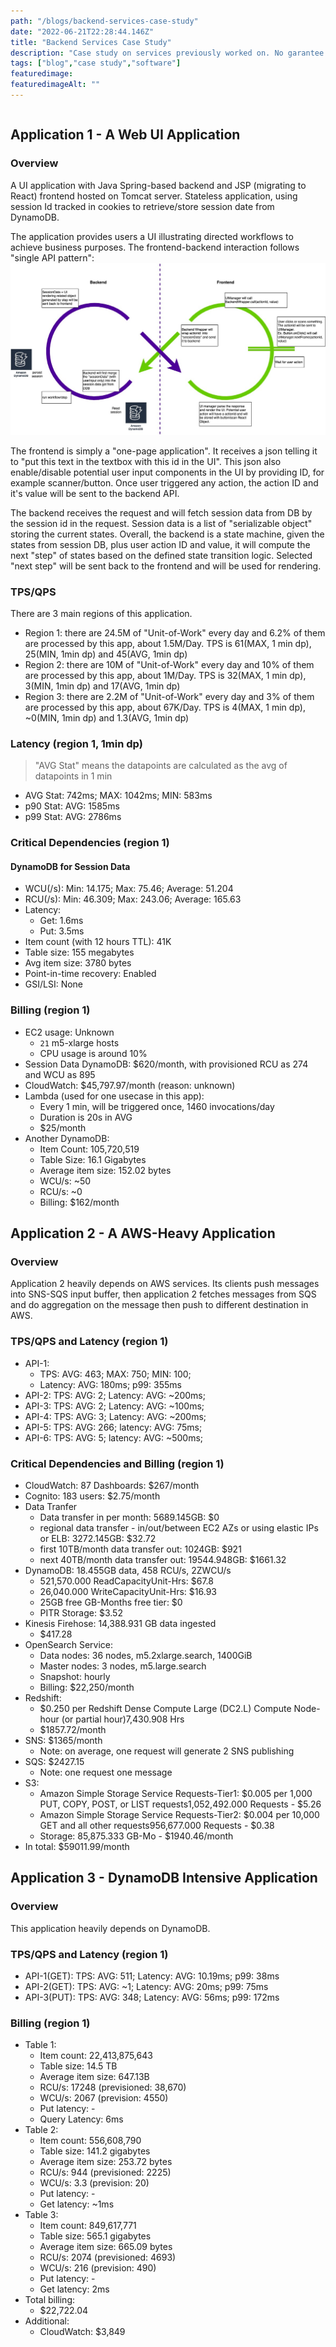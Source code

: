 ```yaml
---
path: "/blogs/backend-services-case-study"
date: "2022-06-21T22:28:44.146Z"
title: "Backend Services Case Study"
description: "Case study on services previously worked on. No garantee on the accuracy."
tags: ["blog","case study","software"]
featuredimage: 
featuredimageAlt: ""
---
```


```toc
```

## Application 1 - A Web UI Application

### Overview
A UI application with Java Spring-based backend and JSP (migrating to React) frontend hosted on Tomcat server. Stateless application, using session Id tracked in cookies to retrieve/store session date from DynamoDB.

The application provides users a UI illustrating directed workflows to achieve business purposes. The frontend-backend interaction follows "single API pattern":
![backend-frontend](images/backend-frontend.jpeg)

The frontend is simply a "one-page application". It receives a json telling it to "put this text in the textbox with this id in the UI". This json also enable/disable potential user input components in the UI by providing ID, for example scanner/button. Once user triggered any action, the action ID and it's value will be sent to the backend API.

The backend receives the request and will fetch session data from DB by the session id in the request. Session data is a list of "serializable object" storing the current states. Overall, the backend is a state machine, given the states from session DB, plus user action ID and value, it will compute the next "step" of states based on the defined state transition logic. Selected "next step" will be sent back to the frontend and will be used for rendering.

### TPS/QPS
There are 3 main regions of this application.
* Region 1: there are 24.5M of "Unit-of-Work" every day and 6.2% of them are processed by this app, about 1.5M/Day. TPS is 61(MAX, 1 min dp), 25(MIN, 1min dp) and 45(AVG, 1min dp)
* Region 2: there are 10M of "Unit-of-Work" every day and 10% of them are processed by this app, about 1M/Day. TPS is 32(MAX, 1 min dp), 3(MIN, 1min dp) and 17(AVG, 1min dp)
* Region 3: there are 2.2M of "Unit-of-Work" every day and 3% of them are processed by this app, about 67K/Day. TPS is 4(MAX, 1 min dp), ~0(MIN, 1min dp) and 1.3(AVG, 1min dp)

### Latency (region 1, 1min dp)
> "AVG Stat" means the datapoints are calculated as the avg of datapoints in 1 min
* AVG Stat: 742ms; MAX: 1042ms; MIN: 583ms
* p90 Stat: AVG: 1585ms
* p99 Stat: AVG: 2786ms

### Critical Dependencies (region 1)
#### DynamoDB for Session Data
* WCU(/s): Min: 14.175; Max: 75.46; Average: 51.204
* RCU(/s): Min: 46.309; Max: 243.06; Average: 165.63
* Latency: 
    * Get: 1.6ms
    * Put: 3.5ms
* Item count (with 12 hours TTL): 41K
* Table size: 155 megabytes
* Avg item size: 3780 bytes
* Point-in-time recovery: Enabled
* GSI/LSI: None

### Billing (region 1)
* EC2 usage: Unknown
    * `21` m5-xlarge hosts
    * CPU usage is around 10%
* Session Data DynamoDB: $620/month, with provisioned RCU as 274 and WCU as 895
* CloudWatch: $45,797.97/month (reason: unknown)
* Lambda (used for one usecase in this app): 
    * Every 1 min, will be triggered once, 1460 invocations/day
    * Duration is 20s in AVG
    * $25/month
* Another DynamoDB:
    * Item Count: 105,720,519
    * Table Size: 16.1 Gigabytes
    * Average item size: 152.02 bytes
    * WCU/s: ~50
    * RCU/s: ~0
    * Billing: $162/month

## Application 2 - A AWS-Heavy Application

### Overview
Application 2 heavily depends on AWS services. Its clients push messages into SNS-SQS input buffer, then application 2 fetches messages from SQS and do aggregation on the message then push to different destination in AWS.

### TPS/QPS and Latency (region 1)
* API-1: 
    * TPS: AVG: 463; MAX: 750; MIN: 100;
    * Latency: AVG: 180ms; p99: 355ms
* API-2: TPS: AVG: 2; Latency: AVG: ~200ms;
* API-3: TPS: AVG: 2; Latency: AVG: ~100ms;
* API-4: TPS: AVG: 3; Latency: AVG: ~200ms;
* API-5: TPS: AVG: 266; latency: AVG: 75ms;
* API-6: TPS: AVG: 5; latency: AVG: ~500ms;

### Critical Dependencies and Billing (region 1)
* CloudWatch: 87 Dashboards: $267/month
* Cognito: 183 users: $2.75/month
* Data Tranfer
    * Data transfer in per month: 5689.145GB: $0
    * regional data transfer - in/out/between EC2 AZs or using elastic IPs or ELB: 3272.145GB: $32.72
    * first 10TB/month data transfer out: 1024GB: $921
    * next 40TB/month data transfer out: 19544.948GB: $1661.32
* DynamoDB: 18.455GB data, 458 RCU/s, 2ZWCU/s
    * 521,570.000 ReadCapacityUnit-Hrs: $67.8
    * 26,040.000 WriteCapacityUnit-Hrs: $16.93
    * 25GB free GB-Months free tier: $0
    * PITR Storage: $3.52
* Kinesis Firehose: 14,388.931 GB data ingested
    * $417.28
* OpenSearch Service: 
    * Data nodes: 36 nodes, m5.2xlarge.search, 1400GiB
    * Master nodes: 3 nodes, m5.large.search
    * Snapshot: hourly
    * Billing: $22,250/month
* Redshift:
    * $0.250 per Redshift Dense Compute Large (DC2.L) Compute Node-hour (or partial hour)7,430.908 Hrs
    * $1857.72/month
* SNS: $1365/month
    * Note: on average, one request will generate 2 SNS publishing
* SQS: $2427.15
    * Note: one request one message
* S3: 
    * Amazon Simple Storage Service Requests-Tier1: $0.005 per 1,000 PUT, COPY, POST, or LIST requests1,052,492.000 Requests - $5.26
    * Amazon Simple Storage Service Requests-Tier2: $0.004 per 10,000 GET and all other requests956,677.000 Requests - $0.38
    * Storage: 85,875.333 GB-Mo - $1940.46/month
* In total: $59011.99/month

## Application 3 - DynamoDB Intensive Application
### Overview
This application heavily depends on DynamoDB.

### TPS/QPS and Latency (region 1)
* API-1(GET): TPS: AVG: 511; Latency: AVG: 10.19ms; p99: 38ms
* API-2(GET): TPS: AVG: ~1; Latency: AVG: 20ms; p99: 75ms
* API-3(PUT): TPS: AVG: 348; Latency: AVG: 56ms; p99: 172ms

### Billing (region 1)
* Table 1:
    * Item count: 22,413,875,643
    * Table size: 14.5 TB
    * Average item size: 647.13B
    * RCU/s: 17248 (previsioned: 38,670)
    * WCU/s: 2067 (prevision: 4550)
    * Put latency: -
    * Query Latency: 6ms
* Table 2:
    * Item count: 556,608,790
    * Table size: 141.2 gigabytes
    * Average item size: 253.72 bytes
    * RCU/s: 944 (previsioned: 2225)
    * WCU/s: 3.3 (prevision: 20)
    * Put latency: -
    * Get latency: ~1ms
* Table 3:
    * Item count: 849,617,771
    * Table size: 565.1 gigabytes
    * Average item size: 665.09 bytes
    * RCU/s: 2074 (previsioned: 4693)
    * WCU/s: 216 (prevision: 490)
    * Put latency: -
    * Get latency: 2ms
* Total billing:
    * $22,722.04
* Additional:
    * CloudWatch: $3,849